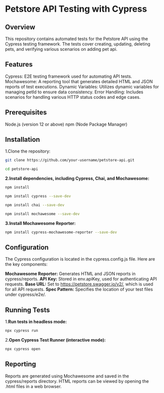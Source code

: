 # Petstore API Testing with Cypress

## Overview
This repository contains automated tests for the Petstore API using the Cypress testing framework. The tests cover creating, updating, deleting pets, and verifying various scenarios on adding pet api.

## Features
Cypress: E2E testing framework used for automating API tests.
Mochawesome: A reporting tool that generates detailed HTML and JSON reports of test executions.
Dynamic Variables: Utilizes dynamic variables for managing petId to ensure data consistency.
Error Handling: Includes scenarios for handling various HTTP status codes and edge cases.

## Prerequisites
Node.js (version 12 or above)
npm (Node Package Manager)

## Installation
1.Clone the repository:
```bash
git clone https://github.com/your-username/petstore-api.git
```
```bash
cd petstore-api
```

**2.Install dependencies, including Cypress, Chai, and Mochawesome:**
```bash
npm install
```
```bash
npm install cypress --save-dev
```
```bash
npm install chai --save-dev
```
```bash
npm install mochawesome --save-dev
```

**3.Install Mochawesome Reporter:**
```bash
npm install cypress-mochawesome-reporter --save-dev
```

## Configuration
The Cypress configuration is located in the cypress.config.js file. Here are the key components:

**Mochawesome Reporter:** Generates HTML and JSON reports in cypress/reports.
**API Key:** Stored in env.apiKey, used for authenticating API requests.
**Base URL:** Set to https://petstore.swagger.io/v2/, which is used for all API requests.
**Spec Pattern:** Specifies the location of your test files under cypress/e2e/. 

## Running Tests

1.**Run tests in headless mode:**
```bash
npx cypress run
```

2.**Open Cypress Test Runner (interactive mode):**
```bash
npx cypress open
```
## Reporting

Reports are generated using Mochawesome and saved in the cypress/reports directory.
HTML reports can be viewed by opening the .html files in a web browser.